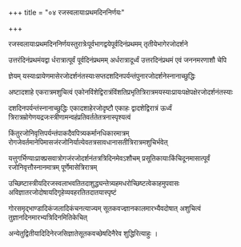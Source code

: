 +++
title = "०४ रजस्वलायाःप्रथमदिननिर्णयः"

+++

रजस्वलायाःप्रथमदिननिर्णयस्तुरात्रेःपूर्वभागद्वयेपूर्वदिनंप्रथमम् तृतीयेभागेरजोदर्शने

उत्तरंदिनंप्रथमंयद्वा र्धरात्रात्पूर्वं पूर्वदिनंप्रथमम् अर्धरात्रादूर्ध्वं उत्तरदिनंप्रथमं एवं जननमरणाशौ चेपि

ज्ञेयम् यस्याःप्रायेणमासेरजोदर्शनंतस्याःसप्तदशदिनपर्यन्तंपुनारजोदर्शनेस्नानाच्छुद्धिः

अष्टादशाहे एकरात्रमशुचित्वं एकोनविंशेद्विरात्रंविंशतिप्रभृतित्रिरात्रमयस्याःप्रायःपक्षेपक्षेरजोदर्शनंतस्याः

दशदिनपर्यन्तंस्नानाच्छुद्धिः एकादशाहेरजोदृष्टौ एकाहः द्वादशेद्विरात्रं ऊर्ध्वं त्रिरात्रम्रोगेणयद्रजःस्त्रीणामन्वहंप्रतिवर्ततेतत्रनास्पृश्यत्वं

किंतुरजोनिवृत्तिपर्यन्तंपाकदैवपित्र्यकर्मानधिकारमात्रम् रोगजेवर्तमानेपिमासजंरजोनिर्यात्येवतत्रसावधानासतीत्रिरात्रमशुचिर्भवेत्

यत्तुगर्भिण्याःप्राक्प्रसवात्रोगजंरजोदर्शनंतत्रत्रिदिनमेवऽशौचम् प्रसूतिकायाःकिंचिदूनमासात्पूर्वं रजोनिवृत्तौस्नानमात्रम् पूर्णेमासेत्रिरात्रम्

उच्छिष्टास्त्रीयदिरजस्वलाभवतितदाशुद्ध्यन्तेत्र्यहमधरोच्छिष्टत्वेकाहमुपवासः अविज्ञातरजोदोषायदिगृहेव्यवहरतितदातयास्पृष्टं

गोरसमृद्भाण्डादिकंजलादिकंचनत्याज्यम् सूतकवज्ज्ञानकालमारभ्यैवदोषात् अशुचित्वं तुज्ञानदिनमारभ्यत्रिदिनमितिकेचित्

अन्येतुद्वितीयादिदिनेरजसिज्ञातेसूतकवच्छेषदिनैरेव शुद्धिरित्याहुः ।
